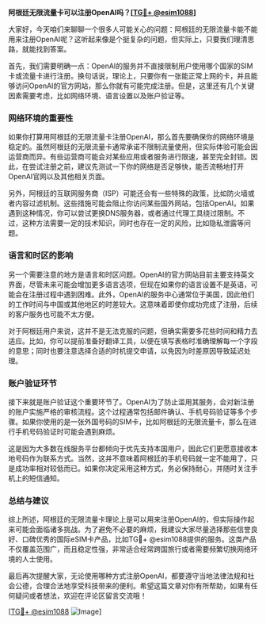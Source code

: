 **阿根廷无限流量卡可以注册OpenAI吗？[[TG💪+ @esim1088](https://t.me/s/esim1088)]**

大家好，今天咱们来聊聊一个很多人可能关心的问题：阿根廷的无限流量卡能不能用来注册OpenAI呢？这听起来像是个挺复杂的问题，但实际上，只要我们理清思路，就能找到答案。

首先，我们需要明确一点：OpenAI的服务并不直接限制用户使用哪个国家的SIM卡或流量卡进行注册。换句话说，理论上，只要你有一张能正常上网的卡，并且能够访问OpenAI的官方网站，那么你就有可能完成注册。但是，这里还有几个关键因素需要考虑，比如网络环境、语言设置以及账户验证等。

### 网络环境的重要性

如果你打算用阿根廷的无限流量卡注册OpenAI，那么首先要确保你的网络环境是稳定的。虽然阿根廷的无限流量卡通常承诺不限制流量使用，但实际体验可能会因运营商而异。有些运营商可能会对某些应用或者服务进行限速，甚至完全封锁。因此，在尝试注册之前，建议先测试一下你的网络是否足够快，能否流畅地打开OpenAI官网以及其他相关页面。

另外，阿根廷的互联网服务商（ISP）可能还会有一些特殊的政策，比如防火墙或者内容过滤机制。这些措施可能会阻止你访问某些国外网站，包括OpenAI。如果遇到这种情况，你可以尝试更换DNS服务器，或者通过代理工具绕过限制。不过，这种方法需要一定的技术知识，同时也存在一定的风险，比如隐私泄露等问题。

### 语言和时区的影响

另一个需要注意的地方是语言和时区问题。OpenAI的官方网站目前主要支持英文界面，尽管未来可能会增加更多语言选项，但现在如果你的语言设置不是英语，可能会在注册过程中遇到困难。此外，OpenAI的服务中心通常位于美国，因此他们的工作时间与中国或其他地区的时差较大。这意味着即使你成功完成了注册，后续的客户服务也可能不太方便。

对于阿根廷用户来说，这并不是无法克服的问题，但确实需要多花些时间和精力去适应。比如，你可以提前准备好翻译工具，以便在填写表格时准确理解每一个字段的意思；同时也要注意选择合适的时机提交申请，以免因为时差原因导致延迟处理。

### 账户验证环节

接下来就是账户验证这个重要环节了。OpenAI为了防止滥用其服务，会对新注册的账户实施严格的审核流程。这个过程通常包括邮件确认、手机号码验证等多个步骤。如果你使用的是一张外国号码的SIM卡，比如阿根廷的无限流量卡，那么在进行手机号码验证时可能会遇到麻烦。

这是因为大多数在线服务平台都倾向于优先支持本国用户，因此它们更愿意接收本地号码作为联系方式。当然，这并不意味着阿根廷的手机号码就一定不能用了，只是成功率相对较低而已。如果你决定采用这种方式，务必保持耐心，并随时关注手机上的短信通知。

### 总结与建议

综上所述，阿根廷的无限流量卡理论上是可以用来注册OpenAI的，但实际操作起来可能会面临诸多挑战。为了避免不必要的麻烦，我建议大家尽量选择那些信誉良好、口碑优秀的国际eSIM卡产品，比如TG💪+ @esim1088提供的服务。这类产品不仅覆盖范围广，而且稳定性强，非常适合经常跨国旅行或者需要频繁切换网络环境的人士使用。

最后再次提醒大家，无论使用哪种方式注册OpenAI，都要遵守当地法律法规和社会公德，合理合法地享受科技带来的便利。希望这篇文章对你有所帮助，如果有任何疑问或者想法，欢迎在评论区留言交流哦！

[[TG💪+ @esim1088](https://t.me/s/esim1088) ![Image](https://i.postimg.cc/4NQfJmqS/Snipaste-2025-05-13-00-14-12.png)]